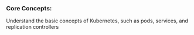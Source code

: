 <br>

<h3>Core Concepts:</h3>
<p>
Understand the basic concepts of Kubernetes, such as pods, services, and replication controllers
